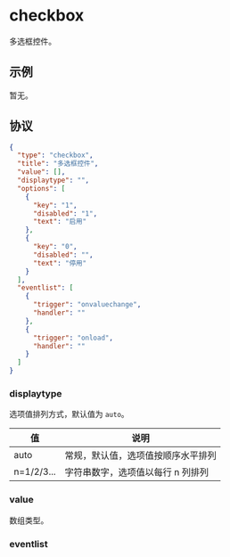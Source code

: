 # checkbox
多选框控件。

## 示例
暂无。

## 协议

```json
{
  "type": "checkbox",
  "title": "多选框控件",
  "value": [],
  "displaytype": "",
  "options": [
    {
      "key": "1",
      "disabled": "1",
      "text": "启用"
    },
    {
      "key": "0",
      "disabled": "",
      "text": "停用"
    }
  ],
  "eventlist": [
    {
      "trigger": "onvaluechange",
      "handler": ""
    },
    {
      "trigger": "onload",
      "handler": ""
    }
  ]
}
```

### displaytype

选项值排列方式，默认值为 `auto`。

| 值          | 说明                          |
| ----------- | ---------------------------- |
| auto        | 常规，默认值，选项值按顺序水平排列 |
| n=1/2/3...  | 字符串数字，选项值以每行 n 列排列   |

### value
数组类型。


### eventlist









